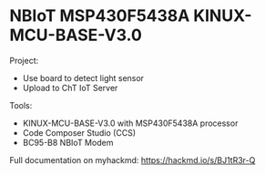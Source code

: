 # NBIoT MSP430F5438A KINUX-MCU-BASE-V3.0
Project: 
* Use board to detect light sensor
* Upload to ChT IoT Server

Tools:
* KINUX-MCU-BASE-V3.0 with MSP430F5438A processor
* Code Composer Studio (CCS)
* BC95-B8 NBIoT Modem

Full documentation on myhackmd:
https://hackmd.io/s/BJ1tR3r-Q
